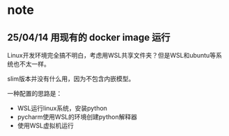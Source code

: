 # note

## 25/04/14 用现有的 docker image 运行

Linux开发环境完全搞不明白，考虑用WSL共享文件夹？但是WSL和ubuntu等系统也不太一样。

slim版本并没有什么用，因为不包含内嵌模型。

一种配置的思路是：

* WSL运行linux系统，安装python
* pycharm使用WSL的环境创建python解释器
* 使用WSL虚拟机运行